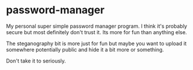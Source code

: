 # password-manager
My personal super simple password manager program. I think it's probably secure but most definitely don't trust it. Its more for fun than anything else.

The steganography bit is more just for fun but maybe you want to upload it somewhere potentially public and hide it a bit more or something.

Don't take it to seriously. 

